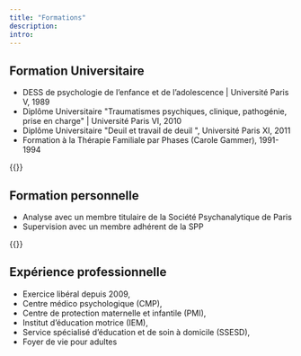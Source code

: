 ```yaml
---
title: "Formations"
description:
intro:
---
```


## Formation Universitaire

- DESS de psychologie de l’enfance et de l’adolescence | Université Paris V, 1989 
- Diplôme Universitaire "Traumatismes psychiques, clinique, pathogénie, prise en charge" | Université Paris VI, 2010 
- Diplôme Universitaire "Deuil et travail de deuil ", Université Paris XI, 2011
- Formation à la Thérapie Familiale par Phases (Carole Gammer), 1991-1994

{{<horizontal-rule>}} 

## Formation personnelle

- Analyse avec un membre titulaire de la Société Psychanalytique de Paris 
- Supervision  avec un membre adhérent de la SPP

{{<horizontal-rule>}} 

## Expérience professionnelle

- Exercice libéral depuis 2009,
- Centre médico psychologique (CMP), 
- Centre de protection maternelle et infantile (PMI), 
- Institut d’éducation motrice (IEM), 
- Service spécialisé d’éducation et de soin à domicile (SSESD),
- ​​Foyer de vie pour adultes
